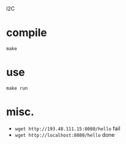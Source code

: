I2C

# compile

`make`

# use

`make run`

# misc.

- `wget http://193.48.111.15:8080/hello` fail
- `wget http://localhost:8080/hello` done
